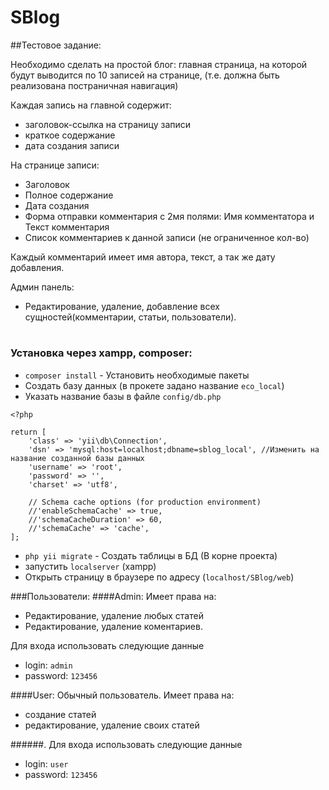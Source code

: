 # SBlog

##Тестовое задание: 

Необходимо сделать на  простой блог: главная страница, на которой будут выводится по 10 записей на странице, (т.е. должна быть реализована постраничная навигация)


Каждая запись на главной содержит:

* заголовок-ссылка на страницу записи
* краткое содержание
* дата создания записи


На странице записи:

* Заголовок
* Полное содержание
* Дата создания
* Форма отправки комментария с 2мя полями: Имя комментатора и Текст комментария
* Список комментариев к данной записи (не ограниченное кол-во)


Каждый комментарий имеет имя автора, текст, а так же дату добавления.


Админ панель:

* Редактирование, удаление, добавление всех сущностей(комментарии, статьи, пользователи).

#

### Установка через xampp, composer:
- `composer install` - Установить необходимые пакеты
- Создать базу данных (в прокете задано название `eco_local`)
- Указать название базы в файле `config/db.php` 
```
<?php

return [
    'class' => 'yii\db\Connection',
    'dsn' => 'mysql:host=localhost;dbname=sblog_local', //Изменить на название созданной базы данных
    'username' => 'root',
    'password' => '',
    'charset' => 'utf8',

    // Schema cache options (for production environment)
    //'enableSchemaCache' => true,
    //'schemaCacheDuration' => 60,
    //'schemaCache' => 'cache',
];
```
- `php yii migrate` - Создать таблицы в БД (В корне проекта)
- запустить `localserver` (xampp)
- Открыть страницу в браузере по адресу (`localhost/SBlog/web`)



###Пользователи:
####Admin: 
Имеет права на: 
- Редактирование, удаление любых статей
- Редактирование, удаление коментариев.

Для входа использовать следующие данные
- login: `admin` 
- password: `123456`

####User:
Обычный пользователь. Имеет права на:
- создание статей
- редактирование, удаление своих статей

######.
Для входа использовать следующие данные
- login: `user`
- password: `123456`
